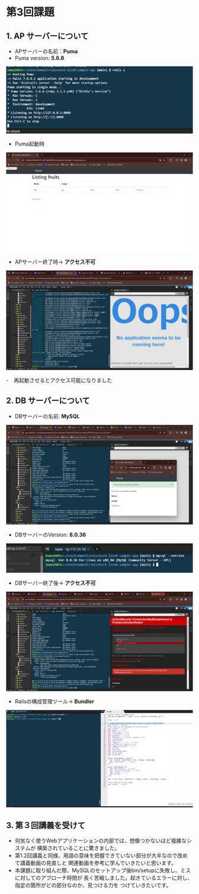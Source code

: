# 第3回課題


## 1. AP サーバーについて

* APサーバーの名前：**Puma**
* Puma version: **5.6.8**

![サーバー名](images/puma.png)

* Puma起動時

![Puma起動時](/images/fruits.png)

* APサーバー終了時→ **アクセス不可**

![AP終了時](images/pumastop.png)

-　再起動させるとアクセス可能になりました


## 2. DB サーバーについて

* DBサーバーの名前: **MySQL**

![DBサーバー名](images/mysqldstatus.png)

* DBサーバーのVersion: **8.0.36**

![DBバージョン](images/sqlversion.png)

* DBサーバー終了後→ **アクセス不可**

![DB終了時](images/mysqldstop.png)

* Railsの構成管理ツール→ **Bundler**

![構成管理](images/bundler.png)

## 3. 第３回講義を受けて

* 何気なく使うWebアプリケーションの内部では、想像つかないほど複雑なシステムが
構築されていることに驚きました。
* 第1.2回講義と同様、用語の意味を把握できていない部分が大半なので改めて講義動画の見直しと
関連動画を参考に学んでいきたいと思います。
* 本課題に取り組んだ際、MySQLのセットアップ後bin/setupに失敗し、ミスに対してのアプローチ時間が
長く苦戦しました。起きているエラーに対し、指定の箇所がどの部分なのか、見つける力を
つけていきたいです。